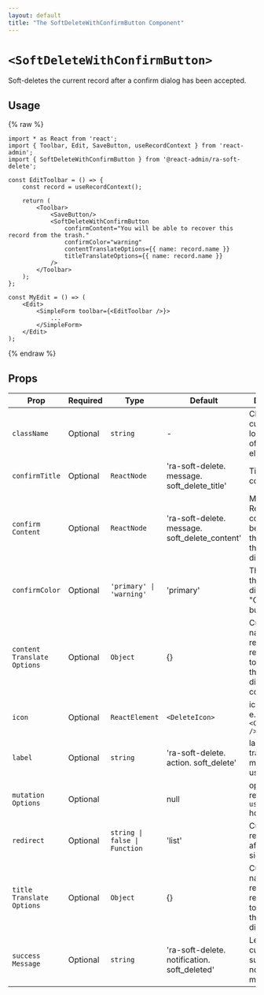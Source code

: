 ```yaml
---
layout: default
title: "The SoftDeleteWithConfirmButton Component"
---
```


# `<SoftDeleteWithConfirmButton>`

Soft-deletes the current record after a confirm dialog has been accepted.

## Usage

{% raw %}
```tsx
import * as React from 'react';
import { Toolbar, Edit, SaveButton, useRecordContext } from 'react-admin';
import { SoftDeleteWithConfirmButton } from '@react-admin/ra-soft-delete';

const EditToolbar = () => {
    const record = useRecordContext();

    return (
        <Toolbar>
            <SaveButton/>
            <SoftDeleteWithConfirmButton
                confirmContent="You will be able to recover this record from the trash."
                confirmColor="warning"
                contentTranslateOptions={{ name: record.name }}
                titleTranslateOptions={{ name: record.name }}
            />
        </Toolbar>
    );
};

const MyEdit = () => (
    <Edit>
        <SimpleForm toolbar={<EditToolbar />}>
            ...
        </SimpleForm>        
    </Edit>    
);
```
{% endraw %}

##  Props

| Prop                      | Required | Type                                             | Default                                      | Description                                                             |
|-------------------------- |----------|--------------------------------------------------|----------------------------------------------|-------------------------------------------------------------------------|
| `className`               | Optional | `string`                                         | -                                            | Class name to customize the look and feel of the button element itself  |
| `confirmTitle`            | Optional | `ReactNode`                                      | 'ra-soft-delete. message. soft_delete_title'   | Title of the confirm dialog                                             |
| `confirm Content`          | Optional | `ReactNode`                                      | 'ra-soft-delete. message. soft_delete_content' | Message or React component to be used as the body of the confirm dialog |
| `confirmColor`            | Optional | <code>'primary' &#124; 'warning'</code>          | 'primary'                                    | The color of the confirm dialog's "Confirm" button                      |
| `content Translate Options` | Optional | `Object`                                         | {}                                           | Custom id, name and record representation to be used in the confirm dialog's content |
| `icon`                    | Optional | `ReactElement`                                   | `<DeleteIcon>`                               | iconElement, e.g. `<CommentIcon />`                                     |
| `label`                   | Optional | `string`                                         | 'ra-soft-delete. action. soft_delete'          | label or translation message to use                                     |
| `mutation Options`         | Optional |                                                  | null                                         | options for react-query `useMutation` hook                              |
| `redirect`                | Optional | <code>string &#124; false &#124; Function</code> | 'list'                                       | Custom redirection after success side effect                            |
| `title Translate Options`   | Optional | `Object`                                         | {}                                           | Custom id, name and record representation to be used in the confirm dialog's title |
| `success Message`          | Optional | `string`                                         | 'ra-soft-delete. notification. soft_deleted'   | Lets you customize the success notification message.                    |

